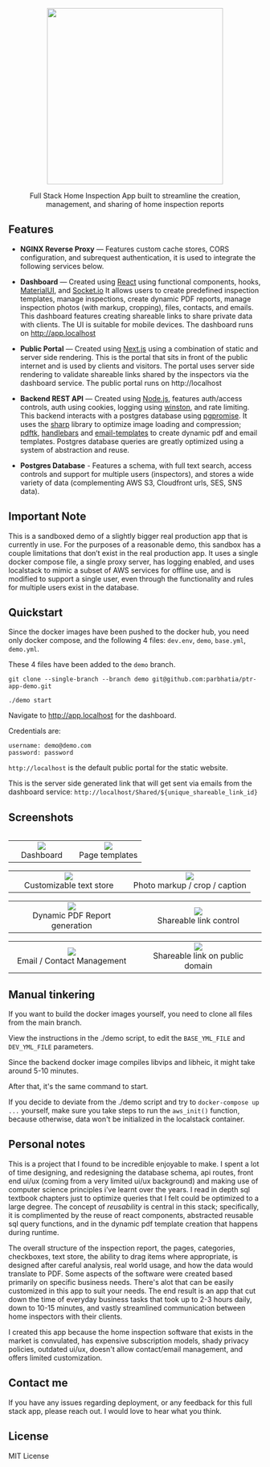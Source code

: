 <p align='center'>
<img src='https://user-images.githubusercontent.com/29555022/132058470-77a0e048-5cc9-4de5-8f39-a4965f6d9299.png' width='350' />
</p>
<p style="margin-bottom:0" align='center'>Full Stack Home Inspection App built to streamline the creation, management, and sharing of home inspection reports
</p>

## Features

- **NGINX Reverse Proxy** — Features custom cache stores, CORS configuration, and subrequest authentication, it is used to integrate the following services below.

- **Dashboard** — Created using [React](https://reactjs.org) using functional components, hooks, [MaterialUI](https://material-ui.com/), and [Socket.io](https://socket.io/) It allows users to create predefined inspection templates, manage inspections, create dynamic PDF reports, manage inspection photos (with markup, cropping), files, contacts, and emails. This dashboard features creating shareable links to share private data with clients. The UI is suitable for mobile devices. The dashboard runs on http://app.localhost

- **Public Portal** — Created using [Next.js](https://nextjs.org/) using a combination of static and server side rendering. This is the portal that sits in front of the public internet and is used by clients and visitors. The portal uses server side rendering to validate shareable links shared by the inspectors via the dashboard service. The public portal runs on http://localhost

- **Backend REST API** — Created using [Node.js](https://nodejs.org/en/), features auth/access controls, auth using cookies, logging using [winston](https://github.com/winstonjs/winston), and rate limiting. This backend interacts with a postgres database using [pgpromise](http://vitaly-t.github.io/pg-promise/). It uses the [sharp](https://sharp.pixelplumbing.com/) library to optimize image loading and compression; [pdftk](https://www.pdflabs.com/tools/pdftk-the-pdf-toolkit/), [handlebars](https://handlebarsjs.com/) and [email-templates](https://github.com/forwardemail/email-templates) to create dynamic pdf and email templates. Postgres database queries are greatly optimized using a system of abstraction and reuse.

- **Postgres Database** - Features a schema, with full text search, access controls and support for multiple users (inspectors), and stores a wide variety of data (complementing AWS S3, Cloudfront urls, SES, SNS data).

## Important Note

This is a sandboxed demo of a slightly bigger real production app that is currently in use.
For the purposes of a reasonable demo, this sandbox has a couple limitations that don’t exist in the real production app. It uses a single docker compose file, a single proxy server, has logging enabled, and uses localstack to mimic a subset of AWS services for offline use, and is modified to support a single user, even through the functionality and rules for multiple users exist in the database.

## Quickstart

Since the docker images have been pushed to the docker hub, you need only docker compose, and the following 4 files: `dev.env`, `demo`, `base.yml`, `demo.yml`.

These 4 files have been added to the `demo` branch.

```
git clone --single-branch --branch demo git@github.com:parbhatia/ptr-app-demo.git
```

```
./demo start
```

Navigate to http://app.localhost for the dashboard.

Credentials are:

```
username: demo@demo.com
password: password
```

`http://localhost` is the default public portal for the static website.

This is the server side generated link that will get sent via emails from the dashboard service: `http://localhost/Shared/${unique_shareable_link_id}`

## Screenshots

<table align="center">
    <tr>
        <tr>
            <table align="center">
                <tr width="9999" align="center">
                    <td align="center" width="50%">
                        <img src='https://user-images.githubusercontent.com/29555022/132034478-ae0653f7-e9d9-44ff-a2cf-c5df3cd2a29d.png'  />
                        <div>Dashboard</div>
                    </td>
                    <td align="center" width="50%">
                         <img src='https://user-images.githubusercontent.com/29555022/132042737-cf1751d5-36eb-4c20-85cf-67a45cd9f501.png'  />
                        <div>Page templates</div>
                    </td>
                </tr>
            </table>
        </tr>
        <tr>
            <table align="center">
                <tr width="9999" align="center">
                    <td align="center" width="50%">
                        <img src='https://user-images.githubusercontent.com/29555022/132042724-6de0e559-9adc-465f-b6d1-4d57f8698fd5.png'  />
                        <div>Customizable text store</div>
                    </td>
                    <td align="center" width="50%">
                            <img src='https://user-images.githubusercontent.com/29555022/132042736-53299526-6607-441b-906a-c946ff5980f5.png'  />
                        <div>Photo markup / crop / caption</div>
                    </td>
                </tr>
            </table>
        </tr>
        <tr>
            <table align="center">
                <tr width="9999" align="center">
                    <td align="center" width="50%">
                        <img src='https://user-images.githubusercontent.com/29555022/132042732-12e53a16-3745-45cd-9744-2e91c8c6554d.png'  />
                        <div>Dynamic PDF Report generation</div>
                    </td>
                    <td align="center" width="50%">
                        <img src='https://user-images.githubusercontent.com/29555022/132034481-3b1e734f-439d-468c-80c4-e0e5824f375b.png'  />
                        <div>Shareable link control</div>
                    </td>
                </tr>
            </table>
        </tr>
        <tr>
            <table align="center">
                <tr width="9999" align="center">
                    <td align="center" width="50%">
                        <img src='https://user-images.githubusercontent.com/29555022/132042733-b7f317dd-c596-498f-959c-8b60f8de663c.png'  />
                        <div>Email / Contact Management</div>
                    </td>
                    <td align="center" width="50%">
                        <img src='https://user-images.githubusercontent.com/29555022/132034482-ea97cc2c-74d1-4df1-8ba6-3f84e59b9c0a.png'  />
                        <div>Shareable link on public domain</div>
                    </td>
                </tr>
            </table>
        </tr>
    </tr>
</table>

## Manual tinkering

If you want to build the docker images yourself, you need to clone all files from the main branch.

View the instructions in the ./demo script, to edit the `BASE_YML_FILE` and `DEV_YML_FILE` parameters.

Since the backend docker image compiles libvips and libheic, it might take around 5-10 minutes.

After that, it's the same command to start.

If you decide to deviate from the ./demo script and try to `docker-compose up ...` yourself, make sure you take steps to run the `aws_init()` function, because otherwise, data won't be initialized in the localstack container.

## Personal notes

This is a project that I found to be incredible enjoyable to make. I spent a lot of time designing, and redesigning the database schema, api routes, front end ui/ux (coming from a very limited ui/ux background) and making use of computer science principles i’ve learnt over the years. I read in depth sql textbook chapters just to optimize queries that I felt could be optimized to a large degree. The concept of _reusability_ is central in this stack; specifically, it is complimented by the reuse of react components, abstracted reusable sql query functions, and in the dynamic pdf template creation that happens during runtime.

The overall structure of the inspection report, the pages, categories, checkboxes, text store, the ability to drag items where appropriate, is designed after careful analysis, real world usage, and how the data would translate to PDF. Some aspects of the software were created based primarily on specific business needs. There's alot that can be easily customized in this app to suit your needs. The end result is an app that cut down the time of everyday business tasks that took up to 2-3 hours daily, down to 10-15 minutes, and vastly streamlined communication between home inspectors with their clients.

I created this app because the home inspection software that exists in the market is convulated, has expensive subscription models, shady privacy policies, outdated ui/ux, doesn't allow contact/email management, and offers limited customization.

## Contact me

If you have any issues regarding deployment, or any feedback for this full stack app, please reach out. I would love to hear what you think.

## License

MIT License
